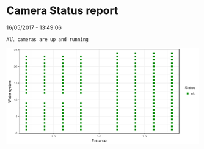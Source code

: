 Camera Status report
================
16/05/2017 - 13:49:06

    All cameras are up and running

![](camreport_files/figure-markdown_github/unnamed-chunk-2-1.png)
